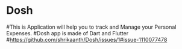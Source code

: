 # Dosh
#This is Application will help you to track and Manage your Personal Expenses.
#Dosh app is made of Dart and Flutter
#https://github.com/shrikaanth/Dosh/issues/1#issue-1110077478
